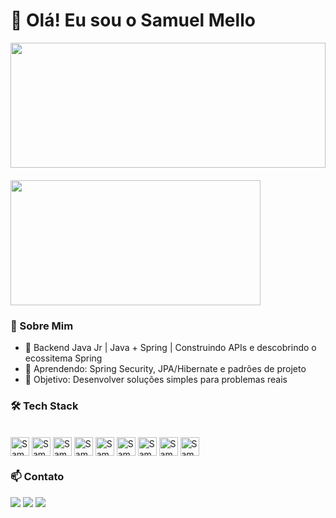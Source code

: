 # 👋 Olá! Eu sou o Samuel Mello 

<div style="display: flex; flex-wrap: wrap; gap: 20px; justify-content: center;">
  <a href="https://baecons.ai/samuelmello79" style="flex: 1 1 400px;">
    <img 
      height="200" 
      style="width: 100%; max-width: 600px;" 
      src="URL_DO_PRIMEIRO_CARD" 
    />
  </a>
  <div style="flex: 1 1 300px;">
    <img 
      height="200" 
      style="width: 100%; max-width: 400px;" 
      src="URL_DO_SEGUNDO_CARD" 
    />
  </div>
</div>

### 📌 Sobre Mim

- 🔭 Backend Java Jr | Java + Spring | Construindo APIs e descobrindo o ecossitema Spring
- 🌱 Aprendendo: Spring Security, JPA/Hibernate e padrões de projeto
- 🚀 Objetivo: Desenvolver soluções simples para problemas reais



### 🛠️ Tech Stack
<div style="display: inline_block"><br>
  <img align="center" alt="Samu-Java" height="30" src="https://img.shields.io/badge/Java-ED8B00?style=for-the-badge&logo=openjdk&logoColor=white"/>
  <img align="center" alt="Samu-Spring" height="30"  src="https://img.shields.io/badge/Spring-6DB33F?style=for-the-badge&logo=spring&logoColor=white"/>
  <img align="center" alt="Samu-Spring-Boot" height="30"  src="https://img.shields.io/badge/Spring_Boot-6DB33F?style=for-the-badge&logo=spring-boot&logoColor=white"/>
  <img align="center" alt="Samu-Java" height="30" src="https://img.shields.io/badge/PostgreSQL-4169E1?style=for-the-badge&logo=postgresql&logoColor=white"/>
  <img align="center" alt="Samu-HTML" height="30"  src="https://img.shields.io/badge/MySQL-4479A1?style=for-the-badge&logo=mysql&logoColor=white"/>
  <img align="center" alt="Samu-Java" height="30" src="https://img.shields.io/badge/MongoDB-47A248?style=for-the-badge&logo=mongodb&logoColor=white"/>
  <img align="center" alt="Samu-CSS" height="30"  src="https://img.shields.io/badge/Hibernate-59666C?style=for-the-badge&logo=hibernate&logoColor=white"/>
  <img align="center" alt="Samu-Spring" height="30" src="https://img.shields.io/badge/Git-F05032?style=for-the-badge&logo=git&logoColor=white" />
  <img align="center" alt="Samu-Java" height="30" src="https://img.shields.io/badge/Docker-2496ED?style=for-the-badge&logo=docker&logoColor=white"/>
 </div>



### 📫 Contato
<div>
  <a href="https://www.linkedin.com/in/samuel-silva-mello?utm_source=share&utm_campaign=share_via&utm_content=profile&utm_medium=android_app" target="_blank"><img src="https://img.shields.io/badge/LinkedIn-0077B5?style=for-the-badge&logo=linkedin&logoColor=white"/></a>
  <a href="mailto:mello.developer797@gmail.com" target="_blank"><img src="https://img.shields.io/badge/Gmail-D14836?style=for-the-badge&logo=gmail&logoColor=white"/></a>
  <a href="https://www.instagram.com/samuel.smello" target="_blank"><img src="https://img.shields.io/badge/Instagram-E4405F?style=for-the-badge&logo=instagram&logoColor=white"/></a>
</div>
